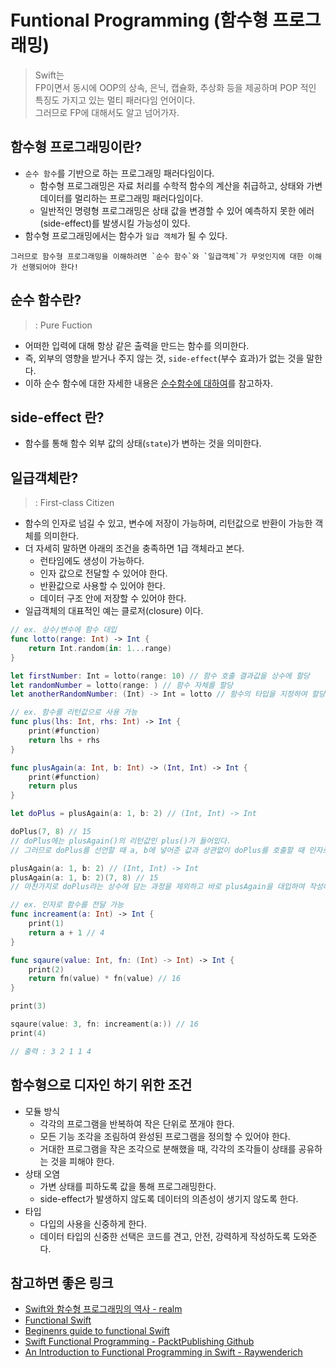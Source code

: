# Funtional Programming (함수형 프로그래밍)

> Swift는   
> FP이면서 동시에 OOP의 상속, 은닉, 캡슐화, 추상화 등을 제공하며 POP 적인 특징도 가지고 있는 멀티 패러다임 언어이다.   
> 그러므로 FP에 대해서도 알고 넘어가자.


## 함수형 프로그래밍이란?
- `순수 함수`를 기반으로 하는 프로그래밍 패러다임이다.
    - 함수형 프로그래밍은 자료 처리를 수학적 함수의 계산을 취급하고, 상태와 가변데이터를 멀리하는 프로그래밍 패러다임이다.
    - 일반적인 명령형 프로그래밍은 상태 값을 변경할 수 있어 예측하지 못한 에러(side-effect)를 발생시킬 가능성이 있다.
- 함수형 프로그래밍에서는 함수가 `일급 객체`가 될 수 있다.

```
그러므로 함수형 프로그래밍을 이해하려면 `순수 함수`와 `일급객체`가 무엇인지에 대한 이해가 선행되어야 한다!
```

## 순수 함수란?
> : Pure Fuction

- 어떠한 입력에 대해 항상 같은 출력을 만드는 함수를 의미한다.
- 즉, 외부의 영향을 받거나 주지 않는 것, `side-effect`(부수 효과)가 없는 것을 말한다.
- 이하 순수 함수에 대한 자세한 내용은 [순수함수에 대하여](CS/패러다임/pure_function.md)를 참고하자.

## side-effect 란?
- 함수를 통해 함수 외부 값의 상태(`state`)가 변하는 것을 의미한다.

## 일급객체란?
> : First-class Citizen

- 함수의 인자로 넘길 수 있고, 변수에 저장이 가능하며, 리턴값으로 반환이 가능한 객체를 의미한다.
- 더 자세히 말하면 아래의 조건을 충족하면 1급 객체라고 본다.
    - 런타임에도 생성이 가능하다.
    - 인자 값으로 전달할 수 있어야 한다.
    - 반환값으로 사용할 수 있어야 한다.
    - 데이터 구조 안에 저장할 수 있어야 한다.
- 일급객체의 대표적인 예는 클로저(closure) 이다.

```swift
// ex. 상수/변수에 함수 대입
func lotto(range: Int) -> Int {
    return Int.random(in: 1...range)
}

let firstNumber: Int = lotto(range: 10) // 함수 호출 결과값을 상수에 할당
let randomNumber = lotto(range: ) // 함수 자체를 할당
let anotherRandomNumber: (Int) -> Int = lotto // 함수의 타입을 지정하여 할당
```

```swift
// ex. 함수를 리턴값으로 사용 가능
func plus(lhs: Int, rhs: Int) -> Int {
    print(#function)
    return lhs + rhs
}

func plusAgain(a: Int, b: Int) -> (Int, Int) -> Int {
    print(#function)
    return plus
}

let doPlus = plusAgain(a: 1, b: 2) // (Int, Int) -> Int

doPlus(7, 8) // 15
// doPlus에는 plusAgain()의 리턴값인 plus()가 들어있다.
// 그러므로 doPlus를 선언할 때 a, b에 넣어준 값과 상관없이 doPlus를 호출할 때 인자로 넣어준 7, 8을 연산한 15가 결과값으로 나온다.

plusAgain(a: 1, b: 2) // (Int, Int) -> Int
plusAgain(a: 1, b: 2)(7, 8) // 15
// 마찬가지로 doPlus라는 상수에 담는 과정을 제외하고 바로 plusAgain을 대입하여 작성해도 결과는 같다.
```

```swift
// ex. 인자로 함수를 전달 가능
func increament(a: Int) -> Int {
    print(1)
    return a + 1 // 4
}

func sqaure(value: Int, fn: (Int) -> Int) -> Int { 
    print(2)
    return fn(value) * fn(value) // 16
}

print(3)

sqaure(value: 3, fn: increament(a:)) // 16
print(4)

// 출력 : 3 2 1 1 4
```

## 함수형으로 디자인 하기 위한 조건
- 모듈 방식
    - 각각의 프로그램을 반복하여 작은 단위로 쪼개야 한다.
    - 모든 기능 조각을 조림하여 완성된 프로그램을 정의할 수 있어야 한다.
    - 거대한 프로그램을 작은 조각으로 분해했을 때, 각각의 조각들이 상태를 공유하는 것을 피해야 한다.
- 상태 오염
    - 가변 상태를 피하도록 값을 통해 프로그래밍한다.
    - side-effect가 발생하지 않도록 데이터의 의존성이 생기지 않도록 한다.
- 타입
    - 다입의 사용을 신중하게 한다.
    - 데이터 타입의 신중한 선택은 코드를 견고, 안전, 강력하게 작성하도록 도와준다.


## 참고하면 좋은 링크
- [Swift와 함수형 프로그래밍의 역사 - realm](https://academy.realm.io/kr/posts/tryswift-rob-napier-swift-legacy-functional-programming/)
- [Functional Swift](https://www.objc.io/books/functional-swift/)
- [Beginenrs guide to functional Swift](https://theswiftdev.com/beginners-guide-to-functional-swift/)
- [Swift Functional Programming - PacktPublishing Github](https://github.com/PacktPublishing/Swift-Functional-Programming)
- [An Introduction to Functional Programming in Swift - Raywenderich](https://www.raywenderlich.com/9222-an-introduction-to-functional-programming-in-swift)